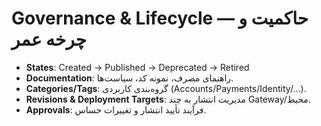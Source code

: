 # Governance & Lifecycle — حاکمیت و چرخه عمر

- **States**: Created → Published → Deprecated → Retired
- **Documentation**: راهنمای مصرف، نمونه کد، سیاست‌ها.
- **Categories/Tags**: گروه‌بندی کاربردی (Accounts/Payments/Identity/...).
- **Revisions & Deployment Targets**: مدیریت انتشار به چند Gateway/محیط.
- **Approvals**: فرآیند تأیید انتشار و تغییرات حساس.
